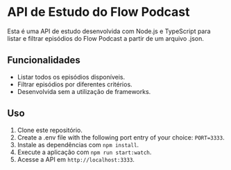 # API de Estudo do Flow Podcast

Esta é uma API de estudo desenvolvida com Node.js e TypeScript para listar e filtrar episódios do Flow Podcast a partir de um arquivo .json.

## Funcionalidades

- Listar todos os episódios disponíveis.
- Filtrar episódios por diferentes critérios.
- Desenvolvida sem a utilização de frameworks.

## Uso

1. Clone este repositório.
2. Create a .env file with the following port entry of your choice: `PORT=3333`.
3. Instale as dependências com `npm install`.
4. Execute a aplicação com `npm run start:watch`.
5. Acesse a API em `http://localhost:3333`.
